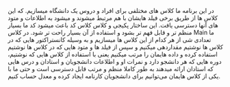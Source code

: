 در این برنامه ما کلاس های مختلفی برای افراد و دروس یک دانشگاه میسازیم. که این کلاس ها از طریق برخی فیلد هایشان با هم مرتبط میشوند و میشود به اطلاعات و متود های آنها دسترسی یافت.
این ساختار پکیجی و کلاس کلاس کد باعث میشود کد ما بسیار منظم تر و قابل فهم تر بشود و استفاده از آن بسیار راحت تر شود.
در کلاس Main ما تعدادی شی از هر کدام از این کلاس ها میسازیم و به وسیله کانستراکتور هایی که در کلاس ها نوشتیم مقداردهی میکنیم و سپس از فیلد ها و متود هایی که در کلاس ها نوشتیم استفاده کرده و داده هایمان را مرتب میکنیم یعنی با استفاده از کلاس هایی که نوشتیم، دوره هایی که هر دانشجو دارد و نمرات او و اطلاعات دانشجویان و استادان و درس هایی که استادان ارائه میدهند به طور کاملا منظم و مرتب قابل دسترسی است و حتی ما با یکی از کلاس هایمان می‌توانیم برای دانشجویان کارنامه ایجاد کرده و معدل حساب کنیم.

